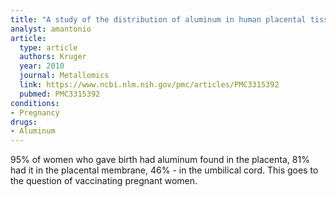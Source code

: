 ```yaml
---
title: "A study of the distribution of aluminum in human placental tissues based on alkaline solubilization with determination by electrothermal atomic absorption spectrometry"
analyst: amantonio
article:
  type: article
  authors: Kruger
  year: 2010
  journal: Metallomics
  link: https://www.ncbi.nlm.nih.gov/pmc/articles/PMC3315392
  pubmed: PMC3315392
conditions:
- Pregnancy
drugs:
- Aluminum
---
```


95% of women who gave birth had aluminum found in the placenta, 81% had it in the placental membrane, 46% - in the umbilical cord. This goes to the question of vaccinating pregnant women.

